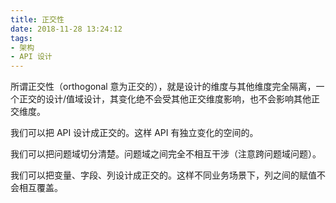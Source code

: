 ```yaml
---
title: 正交性
date: 2018-11-28 13:24:12
tags:
- 架构
- API 设计
---
```

所谓正交性（orthogonal 意为正交的），就是设计的维度与其他维度完全隔离，一个正交的设计/值域设计，其变化绝不会受其他正交维度影响，也不会影响其他正交维度。

我们可以把 API 设计成正交的。这样 API 有独立变化的空间的。

我们可以把问题域切分清楚。问题域之间完全不相互干涉（注意跨问题域问题）。

我们可以把变量、字段、列设计成正交的。这样不同业务场景下，列之间的赋值不会相互覆盖。